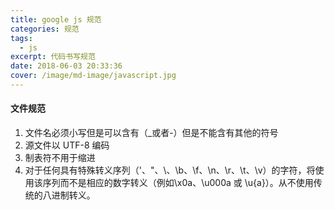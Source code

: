 ```yaml
---
title: google js 规范
categories: 规范
tags:
  - js
excerpt: 代码书写规范
date: 2018-06-03 20:33:36
cover: /image/md-image/javascript.jpg
---
```



#### 文件规范

1. 文件名必须小写但是可以含有（_或者-）但是不能含有其他的符号
2. 源文件以 UTF-8 编码
3. 制表符不用于缩进
4. 对于任何具有特殊转义序列（\'、\"、\\、\b、\f、\n、\r、\t、\v）的字符，将使用该序列而不是相应的数字转义（例如\x0a、\u000a 或 \u{a}）。从不使用传统的八进制转义。

